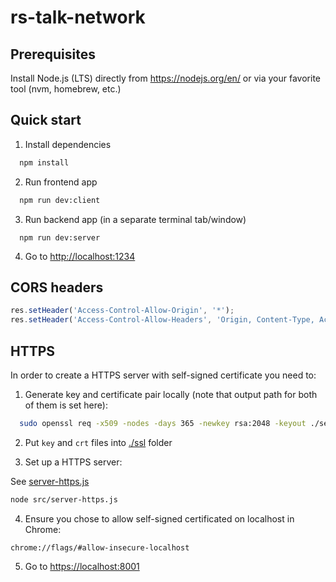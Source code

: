 # rs-talk-network

## Prerequisites

Install Node.js (LTS) directly from https://nodejs.org/en/ or via your favorite tool (nvm, homebrew, etc.)

## Quick start

1. Install dependencies

```bash
  npm install
```

2. Run frontend app

```bash
  npm run dev:client
```

3. Run backend app (in a separate terminal tab/window)

```
  npm run dev:server
```

4. Go to [http://localhost:1234](http://localhost:1234)

## CORS headers

```javascript
res.setHeader('Access-Control-Allow-Origin', '*');
res.setHeader('Access-Control-Allow-Headers', 'Origin, Content-Type, Accept');
```

## HTTPS

In order to create a HTTPS server with self-signed certificate you need to:

1. Generate key and certificate pair locally (note that output path for both of them is set here):

```bash
  sudo openssl req -x509 -nodes -days 365 -newkey rsa:2048 -keyout ./selfsigned.key -out selfsigned.crt
```

2. Put `key` and `crt` files into [./ssl](./ssl) folder

3. Set up a HTTPS server:

See [server-https.js](./src/server-https.js)

```bash
node src/server-https.js
```

4. Ensure you chose to allow self-signed certificated on localhost in Chrome:

```
chrome://flags/#allow-insecure-localhost
```

5. Go to [https://localhost:8001](https://localhost:8001)
